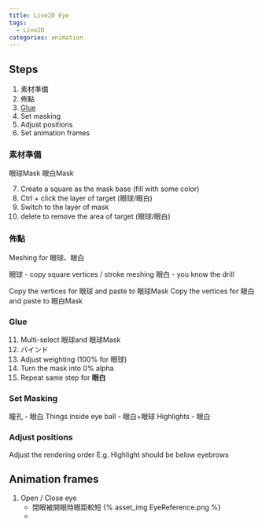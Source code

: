 ```yaml
---
title: Live2D Eye
tags:
  - Live2D
categories: animation
---
```


## Steps
1. 素材準備
2. 佈點
3. [Glue](Glue)
4. Set masking
5. Adjust positions
6. Set animation frames


### 素材準備

眼球Mask
眼白Mask

7. Create a square as the mask base (fill with some color)
8. Ctrl + click the layer of target (眼球/眼白)
9. Switch to the layer of mask
10. delete to remove the area of target (眼球/眼白)

### 佈點

Meshing for 眼球、眼白

眼球 - copy square vertices / stroke meshing
眼白 - you know the drill

Copy the vertices for 眼球 and paste to 眼球Mask
Copy the vertices for 眼白 and paste to 眼白Mask

### Glue
11. Multi-select 眼球and 眼球Mask
12. バインド
13. Adjust weighting (100% for 眼球)
14. Turn the mask into 0% alpha
15. Repeat same step for **眼白**


### Set Masking

瞳孔 - 眼白
Things inside eye ball - 眼白+眼球
Highlights - 眼白

### Adjust positions

Adjust the rendering order
E.g. Highlight should be below eyebrows

## Animation frames

1. Open / Close eye
	- 閉眼被開眼時眼距較短
	  {% asset_img EyeReference.png %}
	- 